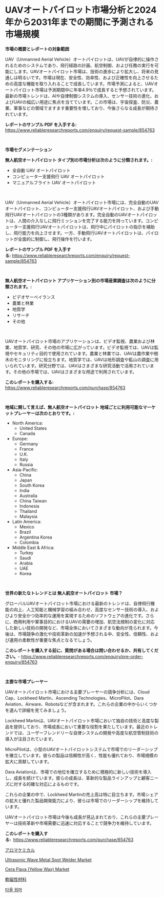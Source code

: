 <p><h1>UAVオートパイロット市場分析と2024年から2031年までの期間に予測される市場規模</h1></p><p><strong>市場の概要とレポートの対象範囲</strong></p>
<p><p>UAV（Unmanned Aerial Vehicle）オートパイロットは、UAVが自律的に操作されるためのシステムであり、飛行経路の計画、航空制御、および任務の実行を可能にします。UAVオートパイロット市場は、技術の進歩により拡大し、将来の見通しは明るいです。市場は現在、安全性、効率性、および正確性を向上させるための高度な機能を取り入れることで成長しています。市場予測によると、UAVオートパイロット市場は予測期間中に年率4.9％で成長すると予想されています。最新の市場トレンドは、AIや自律制御システムの導入、センサー技術の進化、およびUAVの幅広い用途に焦点を当てています。この市場は、宇宙探査、防災、農業、軍事などの領域でますます重要性を増しており、今後さらなる成長が期待されています。</p></p>
<p><strong>レポートのサンプル PDF を入手する:</strong> <a href="https://www.reliableresearchreports.com/enquiry/request-sample/854763">https://www.reliableresearchreports.com/enquiry/request-sample/854763</a></p>
<p>&nbsp;</p>
<p><strong>市場セグメンテーション</strong></p>
<p><strong>無人航空オートパイロット タイプ別の市場分析は次のように分類されます。:</strong></p>
<p><ul><li>全自動 UAV オートパイロット</li><li>コンピューター支援飛行 UAV オートパイロット</li><li>マニュアルフライト UAV オートパイロット</li></ul></p>
<p>&nbsp;</p>
<p><p>UAV（Unmanned Aerial Vehicle）オートパイロット市場には、完全自動のUAVオートパイロット、コンピューター支援飛行UAVオートパイロット、および手動飛行UAVオートパイロットの3種類があります。完全自動のUAVオートパイロットは、人間の介入なしに飛行ミッションを完了する能力を持っています。コンピューター支援飛行UAVオートパイロットは、飛行中にパイロットの指示を補助し、飛行能力を向上させます。一方、手動飛行UAVオートパイロットは、パイロットが全面的に制御し、飛行操作を行います。</p></p>
<p><strong>レポートのサンプル PDF を入手する:</strong>&nbsp;<a href="https://www.reliableresearchreports.com/enquiry/request-sample/854763">https://www.reliableresearchreports.com/enquiry/request-sample/854763</a></p>
<p>&nbsp;</p>
<p><strong> 無人航空オートパイロット アプリケーション別の市場産業調査は次のように分類されます。:</strong></p>
<p><ul><li>ビデオサーベイランス</li><li>農業と林業</li><li>地質学</li><li>リサーチ</li><li>その他</li></ul></p>
<p>&nbsp;</p>
<p><p>UAVオートパイロット市場のアプリケーションは、ビデオ監視、農業および林業、地質学、研究、その他の市場に広がっています。ビデオ監視では、UAVは監視やセキュリティ目的で使用されています。農業と林業では、UAVは農作業や樹木のモニタリングに役立ちます。地質学では、UAVは地形調査や鉱山の調査に用いられています。研究分野では、UAVはさまざまな研究活動で活用されています。その他の市場では、UAVはさまざまな用途で利用されています。</p></p>
<p><strong>このレポートを購入する:</strong>&nbsp; <a href="https://www.reliableresearchreports.com/purchase/854763">https://www.reliableresearchreports.com/purchase/854763</a></p>
<p>&nbsp;</p>
<p><strong>地域に関して言えば、無人航空オートパイロット 地域ごとに利用可能なマーケットプレーヤーは次のとおりです。:</strong></p>
<p><ul>
    <li>
        North America:
        <ul>
            <li>United States</li>
            <li>Canada</li>
        </ul>
    </li>
    <li>
        Europe:
        <ul>
            <li>Germany</li>
            <li>France</li>
            <li>U.K.</li>
            <li>Italy</li>
            <li>Russia</li>
        </ul>
    </li>
    <li>
        Asia-Pacific:
        <ul>
            <li>China</li>
            <li>Japan</li>
            <li>South Korea</li>
            <li>India</li>
            <li>Australia</li>
            <li>China Taiwan</li>
            <li>Indonesia</li>
            <li>Thailand</li>
            <li>Malaysia</li>
        </ul>
    </li>
    <li>
        Latin America:
        <ul>
            <li>Mexico</li>
            <li>Brazil</li>
            <li>Argentina Korea</li>
            <li>Colombia</li>
        </ul>
    </li>
    <li>
        Middle East & Africa:
        <ul>
            <li>Turkey</li>
            <li>Saudi</li>
            <li>Arabia</li>
            <li>UAE</li>
            <li>Korea</li>
        </ul>
    </li>
    </ul></p>
<p>&nbsp;</p>
<p><strong>世界の新たなトレンドとは 無人航空オートパイロット 市場？</strong></p>
<p><p>グローバルUAVオートパイロット市場における最新のトレンドは、自律飛行機能の向上、人工知能と機械学習の組み合わせ、高度なセンサー技術の導入、およびより安全かつ効率的な運用を実現するためのソフトウェアの進化です。さらに、商用利用や軍事目的におけるUAVの需要の増加、航空法規制の変化に対応した新しい技術の開発など、市場全体においてさまざまな動向が見られます。今後は、市場競争の激化や技術革新の加速が予想される中、安全性、信頼性、および運用の柔軟性が重要な焦点となるでしょう。</p></p>
<p><strong>このレポートを購入する前に、質問がある場合は問い合わせるか、共有してください。</strong>- <a href="https://www.reliableresearchreports.com/enquiry/pre-order-enquiry/854763">https://www.reliableresearchreports.com/enquiry/pre-order-enquiry/854763</a></p>
<p>&nbsp;</p>
<p><strong>主要な市場プレーヤー</strong></p>
<p><p>UAVオートパイロット市場における主要プレーヤーの競争分析には、Cloud Cap、Lockheed Martin、Ascending Technologies、MicroPilot、Dara Aviation、Airware、Robotaなどが含まれます。これらの企業の中からいくつかを選んで詳細を見てみましょう。</p><p>Lockheed Martinは、UAVオートパイロット市場において独自の技術と高度な製品を提供しており、市場成長において重要な役割を果たしています。最近のトレンドでは、ユーザーフレンドリーな自律システムの開発や高度な航空管制技術の導入が注目されています。</p><p>MicroPilotは、小型のUAVオートパイロットシステムで市場でのリーダーシップを確立しています。彼らの製品は信頼性が高く、性能も優れており、市場規模の拡大に貢献しています。</p><p>Dara Aviationは、市場での地位を確立するために積極的に新しい技術を導入し、成長を続けています。彼らの成長は、革新的な製品ラインアップと顧客ニーズに対する的確な対応によるものです。</p><p>これらの企業の中で、Lockheed Martinの売上高は特に目立ちます。市場シェアの拡大と優れた製品開発能力により、彼らは市場でのリーダーシップを維持しています。</p><p>UAVオートパイロット市場は今後も成長が見込まれており、これらの主要プレーヤーは技術革新や市場需要に迅速に対応することで競争力を維持しています。</p></p>
<p><strong>このレポートを購入する:</strong>&nbsp;&nbsp;<a href="https://www.reliableresearchreports.com/purchase/854763">https://www.reliableresearchreports.com/purchase/854763</a></p>
<p><p><a href="https://github.com/mohamedbakry57/Market-Research-Report-List-2/blob/main/9729289188551.md">アロマケミカル</a></p><p><a href="https://cute-banjo-8ca.notion.site/Ultrasonic-Wave-Metal-Spot-Welder-Market-Size-and-Growth-Market-Segmentation-Regional-and-Country--2ed52aeae39e497081792f64de5ff409">Ultrasonic Wave Metal Spot Welder Market</a></p><p><a href="https://view.publitas.com/reportprime-1/cera-flava-yellow-wax-market-research-report-provides-thorough-industry-overview-which-offers-an-in-depth-analysis-of-product-trends-and-new-market-divisions/">Cera Flava (Yellow Wax) Market</a></p><p><a href="https://medium.com/@reyeshowell655/%E3%82%BD%E3%83%95%E3%83%88%E7%A3%81%E6%80%A7%E6%9D%90%E6%96%99%E5%B8%82%E5%A0%B4-2031%E5%B9%B4%E3%81%BE%E3%81%A7%E3%81%AE%E3%83%88%E3%83%AC%E3%83%B3%E3%83%89-%E4%BA%88%E6%B8%AC-%E7%AB%B6%E4%BA%89%E5%88%86%E6%9E%90-87499d27e294">軟磁性材料</a></p><p><a href="https://medium.com/@loretadervishi2013/%EC%88%98%EA%B1%B4-%EB%94%B0%EB%93%AF%ED%95%9C-%EC%8B%9C%EC%9E%A5-%EA%B2%BD%EC%9F%81-%EB%B6%84%EC%84%9D-%EC%8B%9C%EC%9E%A5-%ED%8A%B8%EB%A0%8C%EB%93%9C-%EB%B0%8F-2031%EB%85%84%EA%B9%8C%EC%A7%80%EC%9D%98-%EC%98%88%EC%B8%A1-fcc451976a5f">타올 워머</a></p></p>